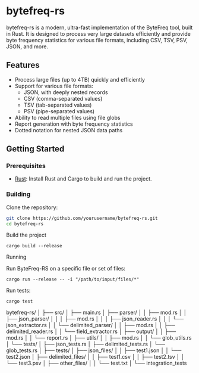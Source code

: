 # bytefreq-rs

bytefreq-rs is a modern, ultra-fast implementation of the ByteFreq tool, built in Rust. It is designed to process very large datasets efficiently and provide byte frequency statistics for various file formats, including CSV, TSV, PSV, JSON, and more.

## Features

- Process large files (up to 4TB) quickly and efficiently
- Support for various file formats:
  - JSON, with deeply nested records
  - CSV (comma-separated values)
  - TSV (tab-separated values)
  - PSV (pipe-separated values)
- Ability to read multiple files using file globs
- Report generation with byte frequency statistics
- Dotted notation for nested JSON data paths

## Getting Started

### Prerequisites

- [Rust](https://www.rust-lang.org/tools/install): Install Rust and Cargo to build and run the project.

### Building

Clone the repository:

```bash
git clone https://github.com/yourusername/bytefreq-rs.git
cd bytefreq-rs
```
Build the project

```
cargo build --release
```

Running

Run ByteFreq-RS on a specific file or set of files:
```
cargo run --release -- -i "/path/to/input/files/*"
```

Run tests:
```
cargo test
```



bytefreq-rs/
│
├── src/
│   ├── main.rs
│   ├── parser/
│   │   ├── mod.rs
│   │   ├── json_parser/
│   │   │   ├── mod.rs
│   │   │   ├── json_reader.rs
│   │   │   └── json_extractor.rs
│   │   └── delimited_parser/
│   │       ├── mod.rs
│   │       ├── delimited_reader.rs
│   │       └── field_extractor.rs
│   ├── output/
│   │   ├── mod.rs
│   │   └── report.rs
│   ├── utils/
│   │   ├── mod.rs
│   │   └── glob_utils.rs
│   └── tests/
│       ├── json_tests.rs
│       ├── delimited_tests.rs
│       └── glob_tests.rs
│
├── tests/
│   ├── json_files/
│   │   ├── test1.json
│   │   └── test2.json
│   ├── delimited_files/
│   │   ├── test1.csv
│   │   ├── test2.tsv
│   │   └── test3.psv
│   ├── other_files/
│   │   └── test.txt
│   └── integration_tests
